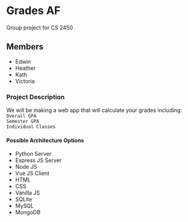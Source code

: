 # Grades AF
Group project for CS 2450

## Members
- Edwin
- Heather
- Kath
- Victoria

### Project Description
We will be making a web app that will calculate your grades including:<br>
`Overall GPA`<br>
`Semester GPA`<br>
`Individual Classes`

#### Possible Architecture Options
- Python Server
- Express JS Server
- Node JS
- Vue JS Client
- HTML
- CSS
- Vanilla JS
- SQLite
- MySQL
- MongoDB


